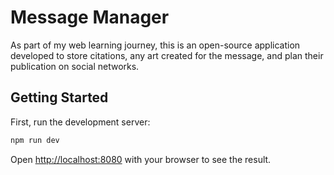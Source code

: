 
# Message Manager

As part of my web learning journey, this is an open-source application developed to store citations, any art created for the message, and plan their publication on social networks.

## Getting Started

First, run the development server:

```bash
npm run dev
```

Open [http://localhost:8080](http://localhost:8080) with your browser to see the result.

